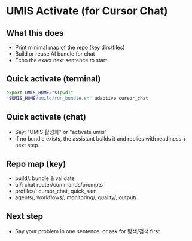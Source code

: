 # UMIS Activate (for Cursor Chat)

## What this does
- Print minimal map of the repo (key dirs/files)
- Build or reuse AI bundle for chat
- Echo the exact next sentence to start

## Quick activate (terminal)
```bash
export UMIS_HOME="$(pwd)"
"$UMIS_HOME/build/run_bundle.sh" adaptive cursor_chat
```

## Quick activate (chat)
- Say: "UMIS 활성화" or "activate umis"
- If no bundle exists, the assistant builds it and replies with readiness + next step.

## Repo map (key)
- build/: bundle & validate
- ui/: chat router/commands/prompts
- profiles/: cursor_chat, quick_sam
- agents/, workflows/, monitoring/, quality/, output/

## Next step
- Say your problem in one sentence, or ask for 탐색/검색 first.
